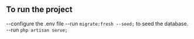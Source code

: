 ## To run the project

--configure the .env file
--run `migrate:fresh --seed;` to seed the database.
--run `php artisan serve;`

